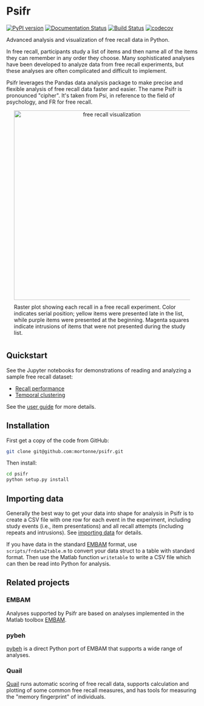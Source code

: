 # Psifr
[![PyPI version](https://badge.fury.io/py/psifr.svg)](https://badge.fury.io/py/psifr) [![Documentation Status](https://readthedocs.org/projects/psifr/badge/?version=latest)](https://psifr.readthedocs.io/en/latest/?badge=latest) [![Build Status](https://travis-ci.com/mortonne/psifr.svg?branch=master)](https://travis-ci.com/mortonne/psifr) [![codecov](https://codecov.io/gh/mortonne/psifr/branch/master/graph/badge.svg)](https://codecov.io/gh/mortonne/psifr)

Advanced analysis and visualization of free recall data in Python.

In free recall, participants study a list of items and then name all of the items they can remember in any order they choose. Many sophisticated analyses have been developed to analyze data from free recall experiments, but these analyses are often complicated and difficult to implement. 

Psifr leverages the Pandas data analysis package to make precise and flexible analysis of free recall data faster and easier. The name Psifr is pronounced "cipher". It's taken from Psi, in reference to the field of psychology, and FR for free recall.

<div align="center">
  <div style="max-width:500px; margin:0 20px;">
    <img src="https://github.com/mortonne/psifr/blob/master/images/raster.png" alt="free recall visualization" width="500px">
    <div style="text-align:left; padding:10px 0;">
      Raster plot showing each recall in a free recall experiment. Color indicates serial position; yellow items were presented late in the list, while purple items were presented at the beginning. Magenta squares indicate intrusions of items that were not presented during the study list.
    </div>
  </div>
</div>

## Quickstart

See the Jupyter notebooks for demonstrations of reading and analyzing a sample free recall dataset:
* [Recall performance](https://github.com/mortonne/psifr-notebooks/blob/master/demo_recall.ipynb)
* [Temporal clustering](https://github.com/mortonne/psifr-notebooks/blob/master/demo_lag_crp.ipynb)

See the [user guide](https://psifr.readthedocs.io/en/latest/guide/overview.html) for more details.

## Installation

First get a copy of the code from GitHub:

```bash
git clone git@github.com:mortonne/psifr.git
```

Then install:

```bash
cd psifr
python setup.py install
```

## Importing data

Generally the best way to get your data into shape for analysis in Psifr is to create a CSV file with one row for each event in the experiment, including study events (i.e., item presentations) and all recall attempts (including repeats and intrusions). See [importing data](https://psifr.readthedocs.io/en/latest/guide/import.html) for details.

If you have data in the standard [EMBAM](https://github.com/vucml/EMBAM) format, use `scripts/frdata2table.m` to convert your data struct to a table with standard format. Then use the Matlab function `writetable` to write a CSV file which can then be read into Python for analysis.

## Related projects

### EMBAM
Analyses supported by Psifr are based on analyses implemented in the Matlab toolbox [EMBAM](https://github.com/vucml/EMBAM).

### pybeh
[pybeh](https://github.com/pennmem/pybeh) is a direct Python port of EMBAM that supports a wide range of analyses.

### Quail
[Quail](https://github.com/ContextLab/quail) runs automatic scoring of free recall data, supports calculation and plotting of some common free recall measures, and has tools for measuring the "memory fingerprint" of individuals.
